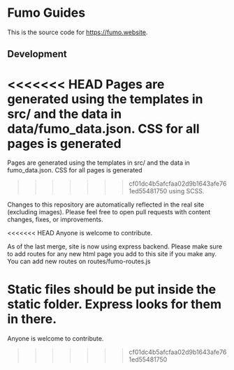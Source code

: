 # Fumo Guides

This is the source code for https://fumo.website.

## Development

<<<<<<< HEAD
Pages are generated using the templates in src/ and the data in data/fumo_data.json. CSS for all pages is generated
=======
Pages are generated using the templates in src/ and the data in fumo_data.json. CSS for all pages is generated
>>>>>>> cf01dc4b5afcfaa02d9b1643afe761ed55481750
using SCSS.

Changes to this repository are automatically reflected in the real site (excluding images). Please feel free to
open pull requests with content changes, fixes, or improvements.

<<<<<<< HEAD
Anyone is welcome to contribute.

As of the last merge, site is now using express backend.
Please make sure to add routes for any new html page you add to this site if you make any.
You can add new routes on routes/fumo-routes.js

Static files should be put inside the static folder. Express looks for them in there.
=======
Anyone is welcome to contribute.
>>>>>>> cf01dc4b5afcfaa02d9b1643afe761ed55481750
